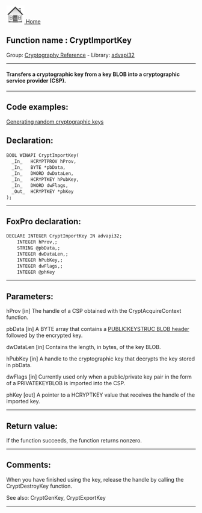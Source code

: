 [<img src="../../images/home.png"> Home ](https://github.com/VFPX/Win32API)  

## Function name : CryptImportKey
Group: [Cryptography Reference](../../functions_group.md#Cryptography_Reference)  -  Library: [advapi32](../../../libraries.md#advapi32)  
***  


#### Transfers a cryptographic key from a key BLOB into a cryptographic service provider (CSP).
***  


## Code examples:
[Generating random cryptographic keys](../../samples/sample_590.md)  

## Declaration:
```foxpro  
BOOL WINAPI CryptImportKey(
  _In_   HCRYPTPROV hProv,
  _In_   BYTE *pbData,
  _In_   DWORD dwDataLen,
  _In_   HCRYPTKEY hPubKey,
  _In_   DWORD dwFlags,
  _Out_  HCRYPTKEY *phKey
);  
```  
***  


## FoxPro declaration:
```foxpro  
DECLARE INTEGER CryptImportKey IN advapi32;
	INTEGER hProv,;
	STRING @pbData,;
	INTEGER dwDataLen,;
	INTEGER hPubKey,;
	INTEGER dwFlags,;
	INTEGER @phKey  
```  
***  


## Parameters:
hProv [in]
The handle of a CSP obtained with the CryptAcquireContext function.

pbData [in]
A BYTE array that contains a <a href="http://msdn.microsoft.com/en-us/library/windows/desktop/aa387453(v=vs.85).aspx">PUBLICKEYSTRUC BLOB header</a> followed by the encrypted key.

dwDataLen [in]
Contains the length, in bytes, of the key BLOB.

hPubKey [in]
A handle to the cryptographic key that decrypts the key stored in pbData. 

dwFlags [in]
Currently used only when a public/private key pair in the form of a PRIVATEKEYBLOB is imported into the CSP.

phKey [out]
A pointer to a HCRYPTKEY value that receives the handle of the imported key.  
***  


## Return value:
If the function succeeds, the function returns nonzero.  
***  


## Comments:
When you have finished using the key, release the handle by calling the CryptDestroyKey function.  
  
See also: CryptGenKey, CryptExportKey   
  
***  

